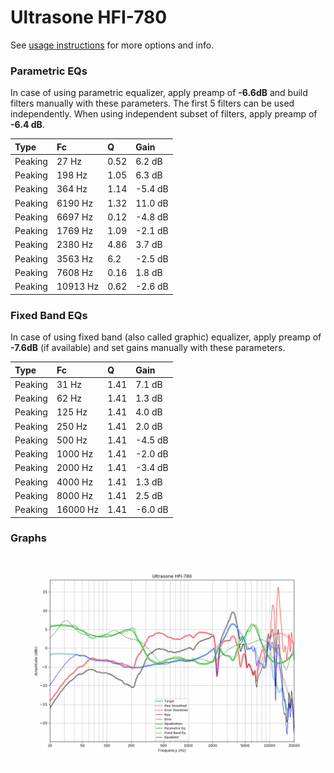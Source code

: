 # Ultrasone HFI-780
See [usage instructions](https://github.com/jaakkopasanen/AutoEq#usage) for more options and info.

### Parametric EQs
In case of using parametric equalizer, apply preamp of **-6.6dB** and build filters manually
with these parameters. The first 5 filters can be used independently.
When using independent subset of filters, apply preamp of **-6.4 dB**.

| Type    | Fc       |    Q | Gain    |
|:--------|:---------|:-----|:--------|
| Peaking | 27 Hz    | 0.52 | 6.2 dB  |
| Peaking | 198 Hz   | 1.05 | 6.3 dB  |
| Peaking | 364 Hz   | 1.14 | -5.4 dB |
| Peaking | 6190 Hz  | 1.32 | 11.0 dB |
| Peaking | 6697 Hz  | 0.12 | -4.8 dB |
| Peaking | 1769 Hz  | 1.09 | -2.1 dB |
| Peaking | 2380 Hz  | 4.86 | 3.7 dB  |
| Peaking | 3563 Hz  | 6.2  | -2.5 dB |
| Peaking | 7608 Hz  | 0.16 | 1.8 dB  |
| Peaking | 10913 Hz | 0.62 | -2.6 dB |

### Fixed Band EQs
In case of using fixed band (also called graphic) equalizer, apply preamp of **-7.6dB**
(if available) and set gains manually with these parameters.

| Type    | Fc       |    Q | Gain    |
|:--------|:---------|:-----|:--------|
| Peaking | 31 Hz    | 1.41 | 7.1 dB  |
| Peaking | 62 Hz    | 1.41 | 1.3 dB  |
| Peaking | 125 Hz   | 1.41 | 4.0 dB  |
| Peaking | 250 Hz   | 1.41 | 2.0 dB  |
| Peaking | 500 Hz   | 1.41 | -4.5 dB |
| Peaking | 1000 Hz  | 1.41 | -2.0 dB |
| Peaking | 2000 Hz  | 1.41 | -3.4 dB |
| Peaking | 4000 Hz  | 1.41 | 1.3 dB  |
| Peaking | 8000 Hz  | 1.41 | 2.5 dB  |
| Peaking | 16000 Hz | 1.41 | -6.0 dB |

### Graphs
![](./Ultrasone%20HFI-780.png)